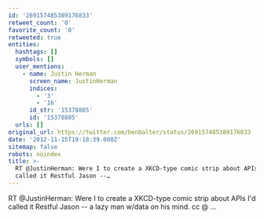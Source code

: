 ```yaml
---
id: '269157485389176833'
retweet_count: '0'
favorite_count: '0'
retweeted: true
entities:
  hashtags: []
  symbols: []
  user_mentions:
    - name: Justin Herman
      screen_name: JustinHerman
      indices:
        - '3'
        - '16'
      id_str: '15378805'
      id: '15378805'
  urls: []
original_url: https://twitter.com/benbalter/status/269157485389176833
date: '2012-11-15T19:18:39.000Z'
sitemap: false
robots: noindex
title: >-
  RT @JustinHerman: Were I to create a XKCD-type comic strip about APIs I'd
  called it Restful Jason --…
---
```


RT @JustinHerman: Were I to create a XKCD-type comic strip about APIs I'd called it Restful Jason -- a lazy man w/data on his mind. cc @ ...